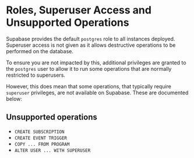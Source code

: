 # Roles, Superuser Access and Unsupported Operations

Supabase provides the default `postgres` role to all instances deployed. Superuser access is not given as it allows destructive operations to be performed on the database.

To ensure you are not impacted by this, additional privileges are granted to the `postgres` user to allow it to run some operations that are normally restricted to superusers.

However, this does mean that some operations, that typically require `superuser` privileges, are not available on Supabase. These are documented below:

## Unsupported operations

- `CREATE SUBSCRIPTION`
- `CREATE EVENT TRIGGER`
- `COPY ... FROM PROGRAM`
- `ALTER USER ... WITH SUPERUSER`
